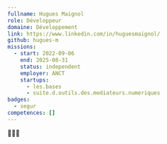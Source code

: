```yaml
---
fullname: Hugues Maignol
role: Développeur
domaine: Développement
link: https://www.linkedin.com/in/huguesmaignol/
github: hugues-m
missions:
  - start: 2022-09-06
    end: 2025-08-31
    status: independent
    employer: ANCT
    startups:
      - les.bases
      - suite.d.outils.des.mediateurs.numeriques
badges:
  - segur
competences: []
---
```

🤖🥋🎹